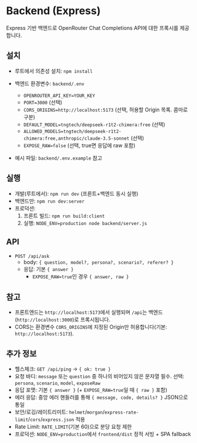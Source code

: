 # Backend (Express)

Express 기반 백엔드로 OpenRouter Chat Completions API에 대한 프록시를 제공합니다.

## 설치
- 루트에서 의존성 설치: `npm install`
- 백엔드 환경변수: `backend/.env`
  - `OPENROUTER_API_KEY=YOUR_KEY`
  - `PORT=3000` (선택)
  - `CORS_ORIGINS=http://localhost:5173` (선택, 허용할 Origin 목록. 콤마로 구분)
  - `DEFAULT_MODEL=tngtech/deepseek-r1t2-chimera:free` (선택)
  - `ALLOWED_MODELS=tngtech/deepseek-r1t2-chimera:free,anthropic/claude-3.5-sonnet` (선택)
  - `EXPOSE_RAW=false` (선택, true면 응답에 raw 포함)

- 예시 파일: `backend/.env.example` 참고

## 실행
- 개발(루트에서): `npm run dev` (프론트+백엔드 동시 실행)
- 백엔드만: `npm run dev:server`
- 프로덕션:
  1. 프론트 빌드: `npm run build:client`
  2. 실행: `NODE_ENV=production node backend/server.js`

## API
- `POST /api/ask`
  - body: `{ question, model?, persona?, scenario?, referer? }`
  - 응답: 기본 `{ answer }`
    - `EXPOSE_RAW=true`인 경우 `{ answer, raw }`

## 참고
- 프론트엔드는 `http://localhost:5173`에서 실행되며 `/api`는 백엔드(`http://localhost:3000`)로 프록시됩니다.
- CORS는 환경변수 `CORS_ORIGINS`에 지정된 Origin만 허용합니다(기본: `http://localhost:5173`).

## 추가 정보
- 헬스체크: `GET /api/ping` → `{ ok: true }`
- 요청 바디: `message` 또는 `question` 중 하나의 비어있지 않은 문자열 필수. 선택: `persona`, `scenario`, `model`, `exposeRaw`
- 응답 포맷: 기본 `{ answer }` (+ `EXPOSE_RAW=true`일 때 `{ raw }` 포함)
- 에러 응답: 중앙 에러 핸들러를 통해 `{ message, code, details? }` JSON으로 통일
- 보안/로깅/레이트리미트: `helmet`/`morgan`/`express-rate-limit`/`cors`/`express.json` 적용
- Rate Limit: `RATE_LIMIT`(기본 60)으로 분당 요청 제한
- 프로덕션: `NODE_ENV=production`에서 `frontend/dist` 정적 서빙 + SPA fallback
